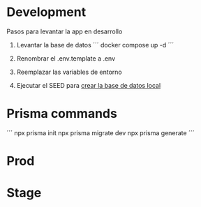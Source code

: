 # Development
Pasos para levantar la app en desarrollo

1. Levantar la base de datos
´´´
docker compose up -d
´´´

2. Renombrar el .env.template a .env
3. Reemplazar las variables de entorno
4. Ejecutar el SEED para [crear la base de datos local](localhost:3000/api/seed)


# Prisma commands
´´´
npx prisma init
npx prisma migrate dev
npx prisma generate
´´´


# Prod

# Stage
